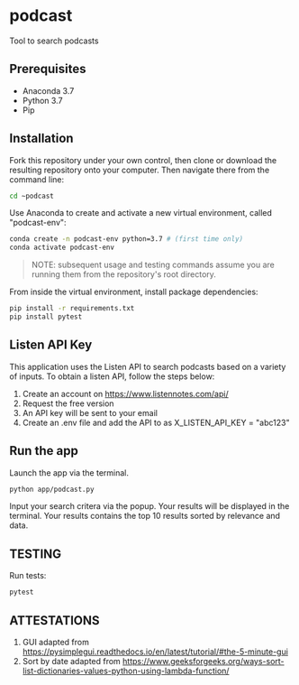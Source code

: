 # podcast
Tool to search podcasts


## Prerequisites

+ Anaconda 3.7
+ Python 3.7
+ Pip

## Installation

Fork this repository under your own control, then clone or download the resulting repository onto your computer. Then navigate there from the command line:

```sh
cd ~podcast
```

Use Anaconda to create and activate a new virtual environment, called "podcast-env":

```sh
conda create -n podcast-env python=3.7 # (first time only)
conda activate podcast-env
```

> NOTE: subsequent usage and testing commands assume you are running them from the repository's root directory.

From inside the virtual environment, install package dependencies:

```sh
pip install -r requirements.txt
pip install pytest
```

## Listen API Key

This application uses the Listen API to search podcasts based on a variety of inputs. To obtain a listen API, follow the steps below:

1. Create an account on https://www.listennotes.com/api/
2. Request the free version
3. An API key will be sent to your email
4. Create an .env file and add the API to as X_LISTEN_API_KEY = "abc123"

## Run the app

Launch the app via the terminal.

```sh
python app/podcast.py
```

Input your search critera via the popup. Your results will be displayed in the terminal. Your results contains the top 10 results sorted by relevance and data.

## TESTING
Run tests:

```sh
pytest
```

## ATTESTATIONS
1. GUI adapted from https://pysimplegui.readthedocs.io/en/latest/tutorial/#the-5-minute-gui
2. Sort by date adapted from https://www.geeksforgeeks.org/ways-sort-list-dictionaries-values-python-using-lambda-function/
